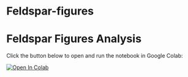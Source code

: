 # Feldspar-figures

# Feldspar Figures Analysis

Click the button below to open and run the notebook in Google Colab:

[![Open In Colab](https://colab.research.google.com/assets/colab-badge.svg)](https://colab.research.google.com/github/Wanqi1996/Feldspar-figures/blob/main/Analysis.ipynb)
